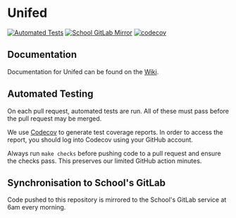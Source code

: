 # Unifed

[![Automated Tests](https://github.com/kiancross/unifed/workflows/Automated%20Tests/badge.svg)](https://github.com/kiancross/unifed/actions?query=workflow%3A%22Automated+Tests%22)
[![School GitLab Mirror](https://github.com/kiancross/unifed/workflows/School%20GitLab%20Mirror/badge.svg)](https://github.com/kiancross/unifed/actions?query=workflow%3A%22School+GitLab+Mirror%22)
[![codecov](https://codecov.io/gh/kiancross/unifed/branch/master/graph/badge.svg?token=FI52RC1RQV)](https://codecov.io/gh/kiancross/unifed)

## Documentation

Documentation for Unifed can be found on the
[Wiki](https://github.com/kiancross/unifed/wiki).

## Automated Testing

On each pull request, automated tests are run. All of these must pass before
the pull request may be merged.

We use [Codecov](https://codecov.io/) to generate test coverage reports. In
order to access the report, you should log into Codecov using your GitHub
account.

Always run `make checks` before pushing code to a pull request and ensure
the checks pass. This preserves our limited GitHub action minutes.

## Synchronisation to School's GitLab

Code pushed to this repository is mirrored to the School's GitLab service at 6am
every morning.

